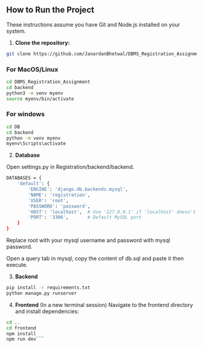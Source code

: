 ## How to Run the Project

These instructions assume you have Git and Node.js installed on your system.

1. **Clone the repository:**

```bash
git clone https://github.com/JanardanBhetwal/DBMS_Registration_Assignment.git
```

### For MacOS/Linux

```bash
cd DBMS_Registration_Assignment
cd backend
python3 -m venv myenv
source myenv/bin/activate
```

### For windows

```bash
cd DB
cd backend
python -m venv myenv
myenv\Scripts\activate
```

2. **Database**

Open settings.py in Registration/backend/backend.

```bash
DATABASES = {
    'default': {
        'ENGINE': 'django.db.backends.mysql',
        'NAME': 'registration',
        'USER': 'root',
        'PASSWORD': 'password',
        'HOST': 'localhost',  # Use '127.0.0.1' if 'localhost' doesn't work
        'PORT': '3306',       # Default MySQL port
    }
}
```

Replace root with your mysql username and password with mysql password.

Open a query tab in mysql, copy the content of db.sql and paste it then execute.

3. **Backend**

```bash
pip install -r requirements.txt
python manage.py runserver
```

4. **Frontend**
   (In a new terminal session) Navigate to the frontend directory and install dependencies:

````bash
cd ..
cd frontend
npm install
npm run dev```
````
